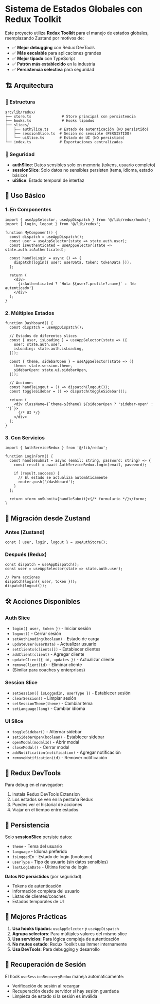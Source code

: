 # Sistema de Estados Globales con Redux Toolkit

Este proyecto utiliza **Redux Toolkit** para el manejo de estados globales, reemplazando Zustand por motivos de:

- ✅ **Mejor debugging** con Redux DevTools
- ✅ **Más escalable** para aplicaciones grandes
- ✅ **Mejor tipado** con TypeScript
- ✅ **Patrón más establecido** en la industria
- ✅ **Persistencia selectiva** para seguridad

## 🏗️ Arquitectura

### 📁 Estructura

```
src/lib/redux/
├── store.ts              # Store principal con persistencia
├── hooks.ts              # Hooks tipados
├── slices/
│   ├── authSlice.ts     # Estado de autenticación (NO persistido)
│   ├── sessionSlice.ts  # Sesión no sensible (PERSISTIDO)
│   └── uiSlice.ts       # Estado de UI (NO persistido)
└── index.ts             # Exportaciones centralizadas
```

### 🔐 Seguridad

- **authSlice**: Datos sensibles solo en memoria (tokens, usuario completo)
- **sessionSlice**: Solo datos no sensibles persisten (tema, idioma, estado básico)
- **uiSlice**: Estado temporal de interfaz

## 🚀 Uso Básico

### 1. En Componentes

```tsx
import { useAppSelector, useAppDispatch } from '@/lib/redux/hooks';
import { login, logout } from '@/lib/redux';

function MyComponent() {
  const dispatch = useAppDispatch();
  const user = useAppSelector(state => state.auth.user);
  const isAuthenticated = useAppSelector(state => state.auth.isAuthenticated);

  const handleLogin = async () => {
    dispatch(login({ user: userData, token: tokenData }));
  };

  return (
    <div>
      {isAuthenticated ? `Hola ${user?.profile?.name}` : 'No autenticado'}
    </div>
  );
}
```

### 2. Múltiples Estados

```tsx
function Dashboard() {
  const dispatch = useAppDispatch();

  // Estados de diferentes slices
  const { user, isLoading } = useAppSelector(state => ({
    user: state.auth.user,
    isLoading: state.auth.isLoading,
  }));

  const { theme, sidebarOpen } = useAppSelector(state => ({
    theme: state.session.theme,
    sidebarOpen: state.ui.sidebarOpen,
  }));

  // Acciones
  const handleLogout = () => dispatch(logout());
  const toggleSidebar = () => dispatch(toggleSidebar());

  return (
    <div className={`theme-${theme} ${sidebarOpen ? 'sidebar-open' : ''}`}>
      {/* UI */}
    </div>
  );
}
```

### 3. Con Servicios

```tsx
import { AuthServiceRedux } from '@/lib/redux';

function LoginForm() {
  const handleSubmit = async (email: string, password: string) => {
    const result = await AuthServiceRedux.login(email, password);

    if (result.success) {
      // El estado se actualiza automáticamente
      router.push('/dashboard');
    }
  };

  return <form onSubmit={handleSubmit}>{/* formulario */}</form>;
}
```

## 🔄 Migración desde Zustand

### Antes (Zustand)

```tsx
const { user, login, logout } = useAuthStore();
```

### Después (Redux)

```tsx
const dispatch = useAppDispatch();
const user = useAppSelector(state => state.auth.user);

// Para acciones
dispatch(login({ user, token }));
dispatch(logout());
```

## 🛠️ Acciones Disponibles

### Auth Slice

- `login({ user, token })` - Iniciar sesión
- `logout()` - Cerrar sesión
- `setAuthLoading(boolean)` - Estado de carga
- `updateUser(userData)` - Actualizar usuario
- `setClients(clients[])` - Establecer clientes
- `addClient(client)` - Agregar cliente
- `updateClient({ id, updates })` - Actualizar cliente
- `removeClient(id)` - Eliminar cliente
- (Similar para coaches y enterprises)

### Session Slice

- `setSession({ isLoggedIn, userType })` - Establecer sesión
- `clearSession()` - Limpiar sesión
- `setSessionTheme(theme)` - Cambiar tema
- `setLanguage(lang)` - Cambiar idioma

### UI Slice

- `toggleSidebar()` - Alternar sidebar
- `setSidebarOpen(boolean)` - Establecer sidebar
- `openModal(modalId)` - Abrir modal
- `closeModal()` - Cerrar modal
- `addNotification(notification)` - Agregar notificación
- `removeNotification(id)` - Remover notificación

## 🔧 Redux DevTools

Para debug en el navegador:

1. Instala Redux DevTools Extension
2. Los estados se ven en la pestaña Redux
3. Puedes ver el historial de acciones
4. Viajar en el tiempo entre estados

## 📱 Persistencia

Solo **sessionSlice** persiste datos:

- `theme` - Tema del usuario
- `language` - Idioma preferido
- `isLoggedIn` - Estado de login (booleano)
- `userType` - Tipo de usuario (sin datos sensibles)
- `lastLoginDate` - Última fecha de login

**Datos NO persistidos** (por seguridad):

- Tokens de autenticación
- Información completa del usuario
- Listas de clientes/coaches
- Estados temporales de UI

## 🎯 Mejores Prácticas

1. **Usa hooks tipados**: `useAppSelector` y `useAppDispatch`
2. **Agrupa selectors**: Para múltiples valores del mismo slice
3. **Usa servicios**: Para lógica compleja de autenticación
4. **No mutes estado**: Redux Toolkit usa Immer internamente
5. **Usa DevTools**: Para debugging y desarrollo

## 🔄 Recuperación de Sesión

El hook `useSessionRecoveryRedux` maneja automáticamente:

- Verificación de sesión al recargar
- Recuperación desde servidor si hay sesión guardada
- Limpieza de estado si la sesión es inválida
